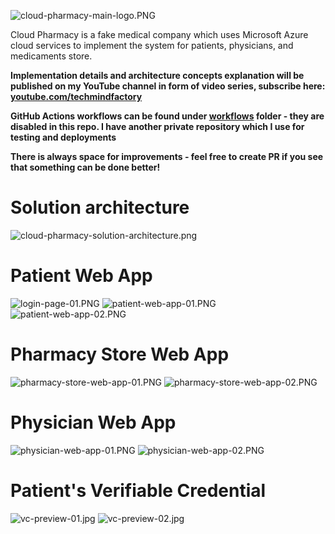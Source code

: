 
![cloud-pharmacy-main-logo.PNG](images/cloud-pharmacy-main-logo.PNG)

Cloud Pharmacy is a fake medical company which uses Microsoft Azure cloud services to implement the system for patients, physicians, and medicaments store.

**Implementation details and architecture concepts explanation will be published on my YouTube channel in form of video series, subscribe here: [youtube.com/techmindfactory](https://www.youtube.com/techmindfactory)**

**GitHub Actions workflows can be found under [workflows](https://github.com/Daniel-Krzyczkowski/Cloud-Pharmacy-On-Azure/tree/main/.github/workflows) folder - they are disabled in this repo. I have another private repository which I use for testing and deployments**

**There is always space for improvements - feel free to create PR if you see that something can be done better!**

# Solution architecture

![cloud-pharmacy-solution-architecture.png](images/cloud-pharmacy-solution-architecture.png)

# Patient Web App

![login-page-01.PNG](images/login-page-01.PNG)
![patient-web-app-01.PNG](images/patient-web-app-01.PNG)
![patient-web-app-02.PNG](images/patient-web-app-02.PNG)

# Pharmacy Store Web App

![pharmacy-store-web-app-01.PNG](images/pharmacy-store-web-app-01.PNG)
![pharmacy-store-web-app-02.PNG](images/pharmacy-store-web-app-02.PNG)

# Physician Web App

![physician-web-app-01.PNG](images/physician-web-app-01.PNG)
![physician-web-app-02.PNG](images/physician-web-app-02.PNG)

# Patient's Verifiable Credential

![vc-preview-01.jpg](images/vc-preview-01.jpg)  ![vc-preview-02.jpg](images/vc-preview-02.jpg)
